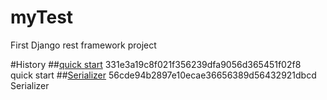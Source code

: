 # myTest
First Django rest framework project

#History
##[quick start](http://www.django-rest-framework.org/tutorial/quickstart/)
331e3a19c8f021f356239dfa9056d365451f02f8 quick start
##[Serializer](http://www.django-rest-framework.org/tutorial/1-serialization/)
56cde94b2897e10ecae36656389d56432921dbcd Serializer


